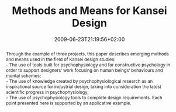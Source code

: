 ---
members: ["PLevy"]
slug: methods-and-means-for-kansei-design
title: "Methods and Means for Kansei Design"
layout: single
searchFilter: Publication
searchWeight: 8
publitype: inproceedings
subsection: conference
institution:
    heig: 1
    logo: Chiba
    short: 'Chiba U.'
    name: "Chiba University"
    web: "https://www.chiba-u.ac.jp/"
kansei: true
researchpage: true
research: 
    -  kansei
chaire: false
date: 2009-06-23T21:19:56+02:00
citation:
    authors:
        1: ["Levy", "Pierre", "P."]
        2: ["Yamanaka", "Toshimasa", "T."]
        3: ["Tomico", "Oscar", "O."]
    year: 2009
    title: "Methods and Means for Kansei Design"
    proceedings: "ErgoDesign2009"
    firstpage: "online"
    publisher: ["", "Lyon, France"]
reference: "Lévy, P., Yamanaka, T., & Tomico, O. (2009). Methods and Means for Kansei Design. ErgoDesign2009. Lyon, France."
abstract: "Through the example of three projects, this paper describes emerging methods and means used in the field of Kansei design studies:<br/>- The use of tools built for psychophysiology and for constructive psychology in order to support designers’ work focusing on human beings’ behaviours and mental schemes;<br/>- The use of knowledge created by psychophysiological research as an inspirational source for industrial design, taking into consideration the latest scientific progress in psychophysiology;<br/>- The use of psychophysiology tools to complete design requirements. Each point presented here is supported by an applicative example."
link:
    1: ["paper", "paper", "https://1drv.ms/b/s!AnQx_v88q65Qv4RoeEcFHgYowT5xPQ?e=XDHhI1"]
---